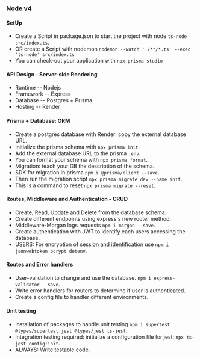 ### Node v4 

#### SetUp
- Create a Script in package.json to start the project with node `ts-node src/index.ts`.
- OR create a Script with nodemon `nodemon --watch './**/*.ts' --exec 'ts-node' src/index.ts`
- You can check-out your application with `npx prisma studio`

#### API Design - Server-side Rendering
- Runtime -- Nodejs
- Framework -- Express
- Database -- Postgres + Prisma
- Hosting -- Render

#### Prisma + Database: ORM
- Create a postgres database with Render: copy the external database URL.
- Initialize the prisma schema with `npx prisma init`.
- Add the external database URL to the prisma `.env`.
- You can format your schema with `npx prisma format`.
- Migration: teach your DB the description of the schema.
- SDK for migration in prisma ` npm i @prisma/client --save `.
- Then run the migration script `npx prisma migrate dev --name init`.
- This is a command to reset `npx prisma migrate --reset`.

#### Routes, Middleware and Authentication - CRUD
- Create, Read, Update and Delete from the database schema.
- Create different endpoints using express's new router method.
- Middleware-Morgan logs requests `npm i morgan --save`.
- Create authentication with JWT to identify each users accessing the database.
- USERS: For encryption of session and identification use `npm i jsonwebtoken bcrypt dotenv`. 

#### Routes and Error handlers
- User-validation to change and use the database. `npm i express-validator --save`.
- Write error handlers for routers to determine if user is authenticated.
- Create a config file to handler different environments.

#### Unit testing 
- Installation of packages to handle unit testing `npm i supertest @types/supertest jest @types/jest ts-jest`.
- Integration testing required: initialize a configuration file for jest: `npx ts-jest config:init`.
- ALWAYS: Write testable code.